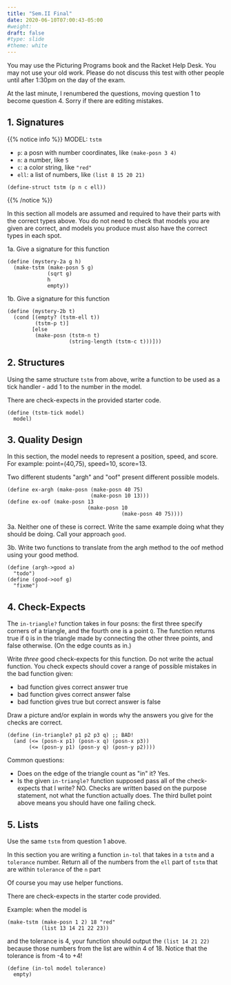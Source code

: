```yaml
---
title: "Sem.II Final"
date: 2020-06-10T07:00:43-05:00
#weight: 
draft: false
#type: slide
#theme: white
---
```


You may use the Picturing Programs book and the Racket Help Desk. You
may not use your old work. Please do not discuss this test with other people
until after 1:30pm on the day of the exam.

At the last minute, I renumbered the questions, moving question 1 to
become question 4. Sorry if there are editing mistakes.

## 1. Signatures

{{% notice info %}}
MODEL: `tstm`

- `p`: a posn with number coordinates, like `(make-posn 3 4)`
- `n`: a number, like `5`
- `c`: a color string, like `"red"`
- `ell`: a list of numbers, like `(list 8 15 20 21)`

```racket
(define-struct tstm (p n c ell))
```
{{% /notice %}}

In this section all models are assumed and required to have their
parts with the correct types above. You do not need to check that
models you are given are correct, and models you produce must also
have the correct types in each spot.

1a. Give a signature for this function

```racket
(define (mystery-2a g h)
  (make-tstm (make-posn 5 g)
             (sqrt g)
             h
             empty))
```

1b. Give a signature for this function

```racket
(define (mystery-2b t)
  (cond [(empty? (tstm-ell t))
         (tstm-p t)]
        [else
         (make-posn (tstm-n t)
                    (string-length (tstm-c t)))]))
```

## 2. Structures

Using the same structure `tstm` from above, write a function to be
used as a tick handler - add 1 to the number in the model.

There are check-expects in the provided starter code.

```racket
(define (tstm-tick model)
  model)
```

## 3. Quality Design


In this section, the model needs to represent a position, speed, and score.
For example: point=(40,75), speed=10, score=13.

Two different students "argh" and "oof" present different possible models.

```racket
(define ex-argh (make-posn (make-posn 40 75)
                           (make-posn 10 13)))
(define ex-oof (make-posn 13
                          (make-posn 10
                                     (make-posn 40 75))))
```

3a. Neither one of these is correct. Write the same example 
doing what they should be doing.
     Call your approach `good`.

3b. Write two functions to translate from the argh method to the oof method
     using your good method.

```racket
(define (argh->good a)
  "todo")
(define (good->oof g)
  "fixme")
```


## 4. Check-Expects

The `in-triangle?` function takes in four posns: the first three
specify corners of a triangle, and the fourth one is a point
`Q`. The function returns true if `Q` is in the triangle made by connecting
the other three points, and false otherwise. (On the edge counts as in.)
   
Write *three* good check-expects for this function. Do
not write the actual function. You check expects should cover a
range of possible mistakes in the bad function given: 
   
   - bad function gives correct answer true
   - bad function gives correct answer false
   - bad function gives true but correct answer is false

Draw a picture and/or explain in words why the answers you give
for the checks are correct.
   
```racket
(define (in-triangle? p1 p2 p3 q) ;; BAD!
  (and (<= (posn-x p1) (posn-x q) (posn-x p3))
       (<= (posn-y p1) (posn-y q) (posn-y p2))))
```

Common questions: 

* Does on the edge of the triangle count as "in" it? Yes.
* Is the given `in-triangle?` function supposed pass all of the
  check-expects that I write? NO. Checks are written based on the
  purpose statement, not what the function actually does. The third
  bullet point above means you should have one failing check.

## 5. Lists

Use the same `tstm` from question 1 above.

In this section you are writing a function `in-tol` that takes in a
`tstm` and a `tolerance` number. Return all of the numbers from the `ell`
part of `tstm` that are within `tolerance` of the `n` part

Of course you may use helper functions.

There are check-expects in the starter code provided. 

Example: when the model is
```racket
(make-tstm (make-posn 1 2) 18 "red"
           (list 13 14 21 22 23))
```
and the tolerance is 4, your function should output the `(list 14
21 22)` because those numbers from the list are within 4 of 18. Notice
that the tolerance is from -4 to +4!

```racket
(define (in-tol model tolerance)
  empty)
```
